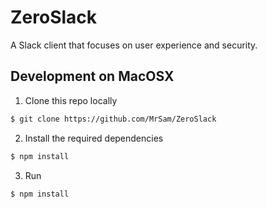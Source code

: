 # ZeroSlack
A Slack client that focuses on user experience and security.

## Development on MacOSX

1) Clone this repo locally

```bash
$ git clone https://github.com/MrSam/ZeroSlack 
```

2) Install the required dependencies 

```bash
$ npm install 
```

3) Run 

```bash
$ npm install
```
